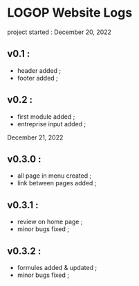<!--README.md-->

# LOGOP Website Logs

project started : December 20, 2022

## v0.1 :

- header added ;
- footer added ;

## v0.2 :

- first module added ;
- entreprise input added ;

December 21, 2022

## v0.3.0 :

- all page in menu created ;
- link between pages added ;

## v0.3.1 :

- review on home page ;
- minor bugs fixed ;

## v0.3.2 :

- formules added & updated ;
- minor bugs fixed ;